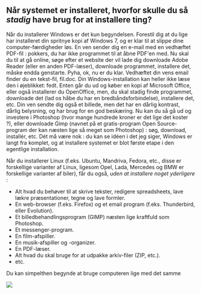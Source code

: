



<h2>Når systemet er installeret, hvorfor skulle du så <i>stadig</i> have brug for at installere ting?</h2>

Når du installerer Windows er det kun begyndelsen. Forestil dig at du lige har installeret din spritnye kopi af Windows 7, og er klar til at slippe dine computer-færdigheder løs. En ven sender dig en e-mail med en vedhæftet PDF-fil : pokkers, du har ikke programmet til at åbne PDF'en med. Nu skal du til at gå online, søge efter et website der vil lade dig downloade Adobe Reader (eller en anden PDF-læser), downloade programmet, installere det, måske endda genstarte. Pyha, ok, nu er du klar. Vedhæftet din vens email finder du en tekst-fil, fil.doc. Din Windows-installation kan heller ikke læse den i øjeblikket: fedt. Enten går du ud og køber en kopi af Microsoft Office, eller også installerer du OpenOffice, men, du skal stadig finde programmet, downloade det (lad os håbe du har en bredbåndsforbindelse), installere det, etc. Din ven sendte dig også et billede, men det har en dårlig kontrast, dårlig belysning, og har brug for en god beskæring. Nu kan du så gå ud og investere i Photoshop (hvor mange hundrede kroner er det lige det koster ?), eller downloade Gimp (navnet på et gratis-program Open Source-program der kan næsten lige så meget som Photoshop) : søg, download, installér, etc. Dét må være nok : du kan se idéen i det jeg siger, Windows er langt fra komplet, og at installere systemet er blot første etape i den egentlige installation.

Når du installerer Linux (f.eks. Ubuntu, Mandriva, Fedora, etc., disse er forskellige varianter af Linux, ligesom Opel, Lada, Mercedes og BMW er forskellige varianter af biler), får du også, <i>uden at installere noget yderligere</i> :

<ul>

<li>Alt hvad du behøver til at skrive tekster, redigere spreadsheets, lave lækre præsentationer, tegne og lave formler.</li>

<li>En web-browser (f.eks. Firefox) og et email program (f.eks. Thunderbird, eller Evolution).</li>
<li>Et billedbehandlingsprogram (GIMP) næsten lige kraftfuld som Photoshop.</li>
<li>Et messenger-program.</li>
<li>En film-afspiller.</li>
<li>En musik-afspiller og -organizer.</li>
<li>En PDF-læser.</li>
<li>Alt hvad du skal bruge for at udpakke arkiv-filer (ZIP, etc.).</li>
<li>etc.</li>
</ul>

Du kan simpelthen begynde at bruge computeren lige med det samme

<img src="Images/app_menu.png" />




